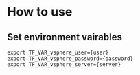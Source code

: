 How to use
==========

## Set environment vairables

```
export TF_VAR_vsphere_user={user}
export TF_VAR_vsphere_password={password}
export TF_VAR_vsphere_server={server}
```
